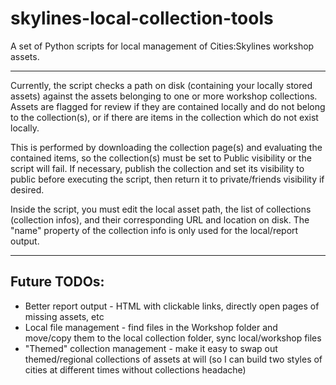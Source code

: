 # skylines-local-collection-tools
A set of Python scripts for local management of Cities:Skylines workshop assets.

- -- 
Currently, the script checks a path on disk (containing your locally stored assets) against the assets belonging to one or more workshop collections. 
Assets are flagged for review if they are contained locally and do not belong to the collection(s), or if there are items in the collection which do not exist locally.

This is performed by downloading the collection page(s) and evaluating the contained items, so the collection(s) must be set to Public visibility or the script will fail.
If necessary, publish the collection and set its visibility to public before executing the script, then return it to private/friends visibility if desired. 

Inside the script, you must edit the local asset path, the list of collections (collection infos), and their corresponding URL and location on disk. The "name" property of the collection info is only used for the local/report output. 

- --
## Future TODOs: 
* Better report output - HTML with clickable links, directly open pages of missing assets, etc
* Local file management - find files in the Workshop folder and move/copy them to the local collection folder, sync local/workshop files
* "Themed" collection management - make it easy to swap out themed/regional collections of assets at will (so I can build two styles of cities at different times without collections headache)
